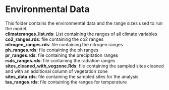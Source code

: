 # Environmental Data 

This folder contains the environmental data and the range sizes used to run the model.\
**climateranges_list.rds**: List containing the ranges of all climate variables <br>
**co2_ranges.rds**: file containing the co2 ranges<br>
**nitrogen_ranges.rds**: file containing the nitrogen ranges<br> 
**ph_ranges.rds**:  file containing the ph ranges<br>
**pr_ranges.rds**: file containing the precipitation ranges<br> 
**rsds_ranges.rds**: file containing the radiation ranges<br>
**sites_cleaned_with_vegzone.Rds**: file containing the sampled sites cleaned and with an additional column of vegetation zone<br>
**sites_data.rds**: file containing the sampled sites for the analysis<br>
**tas_ranges.rds**: file containing the ranges for temperature<br>


